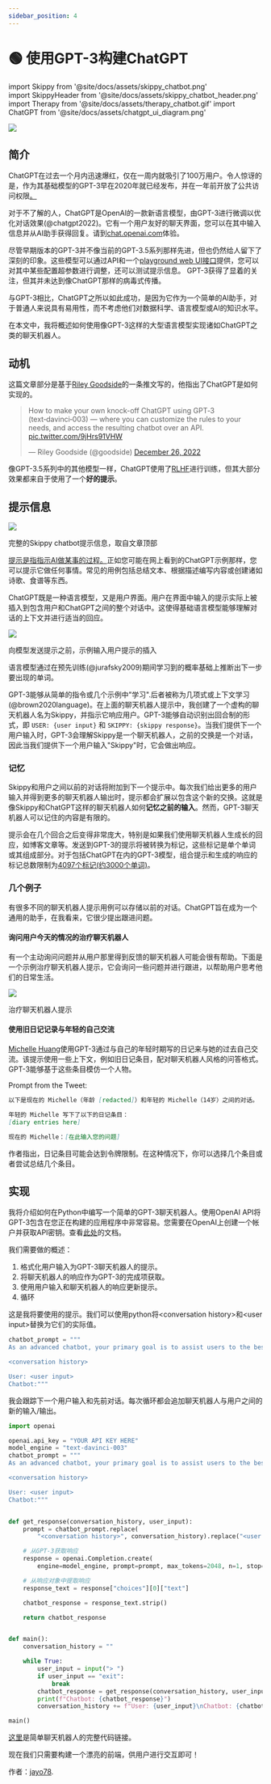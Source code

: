 ```yaml
---
sidebar_position: 4
---
```

# 🟢 使用GPT-3构建ChatGPT

import Skippy from '@site/docs/assets/skippy_chatbot.png'    
import SkippyHeader from '@site/docs/assets/skippy_chatbot_header.png'    
import Therapy from '@site/docs/assets/therapy_chatbot.gif'
import ChatGPT from '@site/docs/assets/chatgpt_ui_diagram.png'

<div style={{textAlign: 'left'}}>
  <img src={SkippyHeader} style={{width: "700px"}} />
</div>

## 简介

ChatGPT在过去一个月内迅速爆红，仅在一周内就吸引了100万用户。令人惊讶的是，作为其基础模型的GPT-3早在2020年就已经发布，并在一年前开放了公共访问权限<a href="https://openai.com/blog/api-no-waitlist/">。</a>   

对于不了解的人，ChatGPT是OpenAI的一款新语言模型，由GPT-3进行微调以优化对话效果(@chatgpt2022)。它有一个用户友好的聊天界面，您可以在其中输入信息并从AI助手获得回复。请到[chat.openai.com](https://chat.openai.com/chat)体验。

尽管早期版本的GPT-3并不像当前的GPT-3.5系列那样先进，但也仍然给人留下了深刻的印象。这些模型可以通过API和一个<a href="https://beta.openai.com/playground">playground web UI接口</a>提供，您可以对其中某些配置超参数进行调整，还可以测试提示信息。 GPT-3获得了显着的关注，但其并未达到像ChatGPT那样的病毒式传播。

与GPT-3相比，ChatGPT之所以如此成功，是因为它作为一个简单的AI助手，对于普通人来说具有易用性，而不考虑他们对数据科学、语言模型或AI的知识水平。

在本文中，我将概述如何使用像GPT-3这样的大型语言模型实现诸如ChatGPT之类的聊天机器人。

## 动机
这篇文章部分是基于<a href="https://twitter.com/goodside">Riley Goodside</a>的一条推文写的，他指出了ChatGPT是如何实现的。

<blockquote class="twitter-tweet"><p lang="en" dir="ltr">How to make your own knock-off ChatGPT using GPT‑3 (text‑davinci‑003) — where you can customize the rules to your needs, and access the resulting chatbot over an API. <a href="https://t.co/9jHrs91VHW">pic.twitter.com/9jHrs91VHW</a></p>&mdash; Riley Goodside (@goodside) <a href="https://twitter.com/goodside/status/1607487283782995968?ref_src=twsrc%5Etfw">December 26, 2022</a></blockquote> <script async src="https://platform.twitter.com/widgets.js" charset="utf-8"></script> 

像GPT-3.5系列中的其他模型一样，ChatGPT使用了[RLHF](https://huggingface.co/blog/rlhf)进行训练，但其大部分效果都来自于使用了一个**好的提示**。

## 提示信息

<div style={{textAlign: 'left'}}>
  <img src={Skippy} style={{width: "700px"}} />
  <p style={{color: "gray", fontSize: "12px", fontStyle: "italic"}}>完整的Skippy chatbot提示信息，取自文章顶部</p>
</div>

<a href="https://learnprompting.org/docs/basics/prompting">提示是指指示AI做某事的过程。</a>正如您可能在网上看到的ChatGPT示例那样，您可以提示它做任何事情。常见的用例包括总结文本、根据描述编写内容或创建诸如诗歌、食谱等东西。 

<p></p>

ChatGPT既是一种语言模型，又是用户界面。用户在界面中输入的提示实际上被插入到包含用户和ChatGPT之间的整个对话中。这使得基础语言模型能够理解对话的上下文并进行适当的回应。

<div style={{textAlign: 'left'}}>
  <img src={ChatGPT} style={{width: "600px"}} />
  <p style={{color: "gray", fontSize: "12px", fontStyle: "italic"}}>向模型发送提示之前，示例输入用户提示的插入</p>
</div>

语言模型通过在预先训练(@jurafsky2009)期间学习到的概率基础上推断出下一步要出现的单词。

<p></p>

GPT-3能够从简单的指令或几个示例中"学习".后者被称为几项式或上下文学习(@brown2020language)。在上面的聊天机器人提示中，我创建了一个虚构的聊天机器人名为Skippy，并指示它响应用户。GPT-3能够自动识别出回合制的形式，即 `USER: {user input}` 和 `SKIPPY: {skippy response}`。当我们提供下一个用户输入时，GPT-3会理解Skippy是一个聊天机器人，之前的交换是一个对话，因此当我们提供下一个用户输入"Skippy"时，它会做出响应。

### 记忆

Skippy和用户之间以前的对话将附加到下一个提示中。每次我们给出更多的用户输入并得到更多的聊天机器人输出时，提示都会扩展以包含这个新的交换。这就是像Skippy和ChatGPT这样的聊天机器人如何**记忆之前的输入**。然而，GPT-3聊天机器人可以记住的内容是有限的。

提示会在几个回合之后变得非常庞大，特别是如果我们使用聊天机器人生成长的回应，如博客文章等。发送到GPT-3的提示将被转换为标记，这些标记是单个单词或其组成部分。对于包括ChatGPT在内的GPT-3模型，组合提示和生成的响应的标记总数限制为<a href="https://help.openai.com/en/articles/4936856-what-are-tokens-and-how-to-count-them">4097个标记(约3000个单词)</a>。

### 几个例子

有很多不同的聊天机器人提示用例可以存储以前的对话。ChatGPT旨在成为一个通用的助手，在我看来，它很少提出跟进问题。

#### 询问用户今天的情况的治疗聊天机器人

有一个主动询问问题并从用户那里得到反馈的聊天机器人可能会很有帮助。下面是一个示例治疗聊天机器人提示，它会询问一些问题并进行跟进，以帮助用户思考他们的日常生活。

<div style={{textAlign: 'left'}}>
  <img src={Therapy} style={{width: "700px"}} />
  <p style={{color: "gray", fontSize: "12px", fontStyle: "italic"}}>治疗聊天机器人提示</p>
</div>

#### 使用旧日记记录与年轻的自己交流

<a href="https://twitter.com/michellehuang42">Michelle Huang</a>使用GPT-3通过与自己的年轻时期写的日记来与她的过去自己交流。该提示使用一些上下文，例如旧日记条目，配对聊天机器人风格的问答格式。GPT-3能够基于这些条目模仿一个人物。

Prompt from the Tweet:
```markdown
以下是现在的 Michelle（年龄 [redacted]）和年轻的 Michelle（14岁）之间的对话。

年轻的 Michelle 写下了以下的日记条目：
[diary entries here]

现在的 Michelle：[在此输入您的问题]
```

作者指出，日记条目可能会达到令牌限制。在这种情况下，你可以选择几个条目或者尝试总结几个条目。

## 实现

我将介绍如何在Python中编写一个简单的GPT-3聊天机器人。使用OpenAI API将GPT-3包含在您正在构建的应用程序中非常容易。您需要在OpenAI上创建一个帐户并获取API密钥。查看<a href="https://beta.openai.com/docs/introduction">此处</a>的文档。

我们需要做的概述：

1. 格式化用户输入为GPT-3聊天机器人的提示。
2. 将聊天机器人的响应作为GPT-3的完成项获取。
3. 使用用户输入和聊天机器人的响应更新提示。
4. 循环

这是我将要使用的提示。我们可以使用python将<conversation history\>和<user input\>替换为它们的实际值。

```python
chatbot_prompt = """
As an advanced chatbot, your primary goal is to assist users to the best of your ability. This may involve answering questions, providing helpful information, or completing tasks based on user input. In order to effectively assist users, it is important to be detailed and thorough in your responses. Use examples and evidence to support your points and justify your recommendations or solutions.

<conversation history>

User: <user input>
Chatbot:"""
```

我会跟踪下一个用户输入和先前对话。每次循环都会追加聊天机器人与用户之间的新的输入/输出。
```python
import openai

openai.api_key = "YOUR API KEY HERE"
model_engine = "text-davinci-003"
chatbot_prompt = """
As an advanced chatbot, your primary goal is to assist users to the best of your ability. This may involve answering questions, providing helpful information, or completing tasks based on user input. In order to effectively assist users, it is important to be detailed and thorough in your responses. Use examples and evidence to support your points and justify your recommendations or solutions.

<conversation history>

User: <user input>
Chatbot:"""


def get_response(conversation_history, user_input):
    prompt = chatbot_prompt.replace(
        "<conversation history>", conversation_history).replace("<user input>", user_input)

    # 从GPT-3获取响应
    response = openai.Completion.create(
        engine=model_engine, prompt=prompt, max_tokens=2048, n=1, stop=None, temperature=0.5)

    # 从响应对象中提取响应
    response_text = response["choices"][0]["text"]

    chatbot_response = response_text.strip()

    return chatbot_response


def main():
    conversation_history = ""

    while True:
        user_input = input("> ")
        if user_input == "exit":
            break
        chatbot_response = get_response(conversation_history, user_input)
        print(f"Chatbot: {chatbot_response}")
        conversation_history += f"User: {user_input}\nChatbot: {chatbot_response}\n"

main()
```


<a href="https://gist.github.com/jayo78/79d8834e6e31bf942c7b604e1611b68d">这里</a>是简单聊天机器人的完整代码链接。

现在我们只需要构建一个漂亮的前端，供用户进行交互即可！

作者：[jayo78](https://twitter.com/jayo782).
